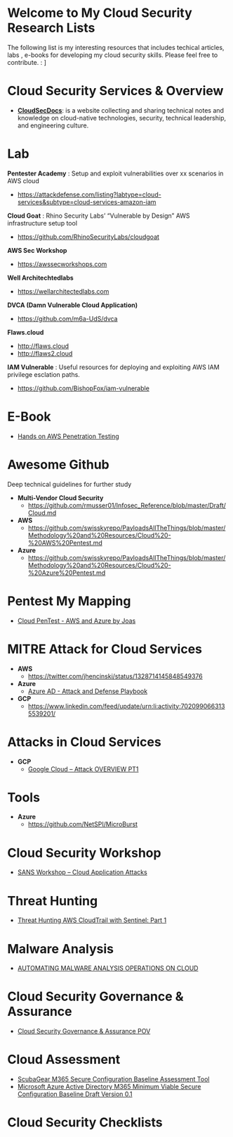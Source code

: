 
# Welcome to My Cloud Security Research Lists

The following list is my interesting resources that includes techical articles, labs , e-books for developing my cloud security skills. 
Please feel free to contribute. : ]

# Cloud Security Services & Overview
- [**CloudSecDocs**](https://cloudsecdocs.com): is a website collecting and sharing technical notes and knowledge on cloud-native technologies, security, technical leadership, and engineering culture.
# Lab
**Pentester Academy** : Setup and exploit vulnerabilities over xx scenarios in AWS cloud
 - https://attackdefense.com/listing?labtype=cloud-services&subtype=cloud-services-amazon-iam 

**Cloud Goat** : Rhino Security Labs’ “Vulnerable by Design” AWS infrastructure setup tool
 - https://github.com/RhinoSecurityLabs/cloudgoat

**AWS Sec Workshop**
  - https://awssecworkshops.com

 **Well Architechtedlabs**
   - https://wellarchitectedlabs.com
   
   **DVCA (Damn Vulnerable Cloud Application)**
   - https://github.com/m6a-UdS/dvca

**Flaws.cloud**
- http://flaws.cloud
- http://flaws2.cloud

**IAM Vulnerable** : Useful resources for deploying and exploiting AWS IAM privilege esclation paths.
- https://github.com/BishopFox/iam-vulnerable

# E-Book
- [Hands on AWS Penetration Testing](https://www.packtpub.com/product/hands-on-aws-penetration-testing-with-kali-linux/9781789136722)

# Awesome Github
Deep technical guidelines for further study

- **Multi-Vendor Cloud Security**
	-  https://github.com/rmusser01/Infosec_Reference/blob/master/Draft/Cloud.md
- **AWS** 
	- https://github.com/swisskyrepo/PayloadsAllTheThings/blob/master/Methodology%20and%20Resources/Cloud%20-%20AWS%20Pentest.md
- **Azure**
	- https://github.com/swisskyrepo/PayloadsAllTheThings/blob/master/Methodology%20and%20Resources/Cloud%20-%20Azure%20Pentest.md 

# Pentest My Mapping
- [Cloud PenTest - AWS and Azure by Joas](https://github.com/CyberSecurityUP/Awesome-Cloud-PenTest/raw/main/Cloud%20PenTest%20-%20AWS%20and%20Azure%20by%20Joas.pdf)

# MITRE Attack for Cloud Services
- **AWS**
	- https://twitter.com/jhencinski/status/1328714145848549376
- **Azure**
 	- [Azure AD - Attack and Defense Playbook](https://github.com/Cloud-Architekt/AzureAD-Attack-Defense)
- **GCP**
	- https://www.linkedin.com/feed/update/urn:li:activity:7020990663135539201/

# Attacks in Cloud Services
- **GCP**
	- [ Google Cloud – Attack OVERVIEW PT1](https://www.linkedin.com/feed/update/urn:li:activity:7021453644281569280/?updateEntityUrn=urn%3Ali%3Afs_feedUpdate%3A%28V2%2Curn%3Ali%3Aactivity%3A7021453644281569280%29)

# Tools
- **Azure**
	- https://github.com/NetSPI/MicroBurst
 
# Cloud Security Workshop
- [SANS Workshop – Cloud Application Attacks](https://www.linkedin.com/feed/update/urn:li:activity:7019692097079267328/?updateEntityUrn=urn%3Ali%3Afs_feedUpdate%3A%28V2%2Curn%3Ali%3Aactivity%3A7019692097079267328%29) 


# Threat Hunting
- [Threat Hunting AWS CloudTrail with Sentinel: Part 1](https://www.binarydefense.com/threat-hunting-aws-cloudtrail-with-sentinel-part-1/#_msocom_2)

# Malware Analysis
- [AUTOMATING MALWARE ANALYSIS OPERATIONS ON CLOUD](https://www.linkedin.com/posts/flavioqueiroz_automating-malware-analysis-operations-activity-7018525965056126976-sBOs?utm_source=share&utm_medium=member_desktop)

# Cloud Security Governance & Assurance
- [ Cloud Security Governance & Assurance POV](https://www.linkedin.com/posts/freddymacho_pov-cloud-security-governance-assurance-activity-7013157686728884224-9vNE?utm_source=share&utm_medium=member_desktop)

# Cloud Assessment
- [ScubaGear M365 Secure Configuration Baseline Assessment Tool](https://github.com/cisagov/ScubaGear/tree/main/baselines)
- [Microsoft Azure Active Directory M365 Minimum Viable Secure Configuration Baseline Draft Version 0.1](https://www.cisa.gov/sites/default/files/publications/Microsoft%20Azure%20Active%20Directory%20M365%20Minimum%20Viable%20SCB%20Draft%20v0.1.pdf)

# Cloud Security Checklists
